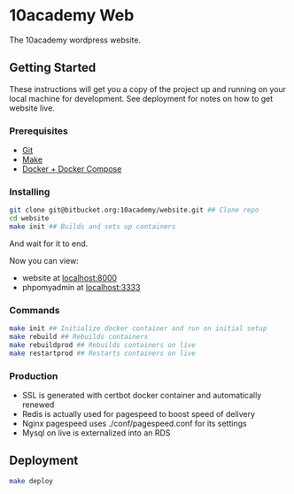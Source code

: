 # 10academy Web

The 10academy wordpress website.

## Getting Started

These instructions will get you a copy of the project up and running on your local machine for development. 
See deployment for notes on how to get website live.

### Prerequisites

* [Git](https://git-scm.com/book/en/v2/Getting-Started-Installing-Git)
* [Make](https://www.gnu.org/software/make)
* [Docker + Docker Compose](https://docs.docker.com/docker-for-mac/install/) 

### Installing

```sh
git clone git@bitbucket.org:10academy/website.git ## Clone repo
cd website
make init ## Builds and sets up containers
```

And wait for it to end.


Now you can view:
* website at [localhost:8000](http://localhost:8000/)
* phpomyadmin at [localhost:3333](http://localhost:3333/)

### Commands
```sh
make init ## Initialize docker container and run on initial setup
make rebuild ## Rebuilds containers
make rebuildprod ## Rebuilds containers on live
make restartprod ## Restarts containers on live
```

### Production
* SSL is generated with certbot docker container and automatically renewed
* Redis is actually used for pagespeed to boost speed of delivery
* Nginx pagespeed uses ./conf/pagespeed.conf for its settings
* Mysql on live is externalized into an RDS

## Deployment

```sh
make deploy
```
